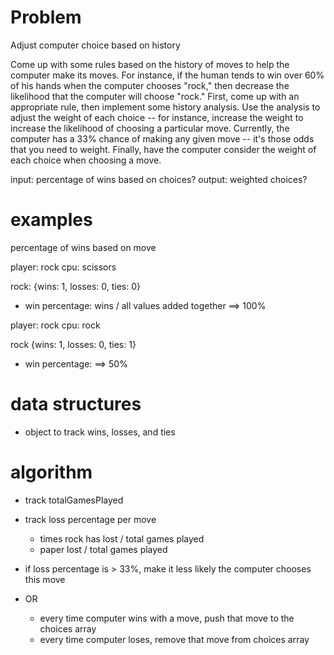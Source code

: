 # Problem

Adjust computer choice based on history

Come up with some rules based on the history of moves to help the computer make its moves. For instance, if the human tends to win over 60% of his hands when the computer chooses "rock," then decrease the likelihood that the computer will choose "rock." First, come up with an appropriate rule, then implement some history analysis. Use the analysis to adjust the weight of each choice -- for instance, increase the weight to increase the likelihood of choosing a particular move. Currently, the computer has a 33% chance of making any given move -- it's those odds that you need to weight. Finally, have the computer consider the weight of each choice when choosing a move.

input: percentage of wins based on choices?
output: weighted choices?

# examples

percentage of wins based on move

player: rock
cpu: scissors

rock: {wins: 1, losses: 0, ties: 0}
  - win percentage: wins / all values added together ==> 100%

player: rock
cpu: rock

rock {wins: 1, losses: 0, ties: 1}
  - win percentage: ==> 50%

# data structures

- object to track wins, losses, and ties

# algorithm

- track totalGamesPlayed
- track loss percentage per move
  - times rock has lost / total games played
  - paper lost / total games played

- if loss percentage is > 33%, make it less likely the computer chooses this move

- OR
  - every time computer wins with a move, push that move to the choices array
  - every time computer loses, remove that move from choices array

